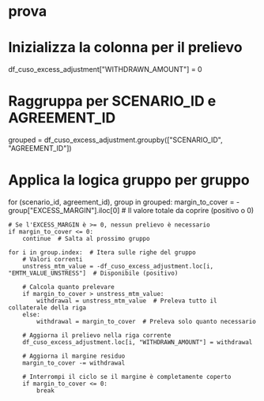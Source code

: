 # prova

# Inizializza la colonna per il prelievo
df_cuso_excess_adjustment["WITHDRAWN_AMOUNT"] = 0

# Raggruppa per SCENARIO_ID e AGREEMENT_ID
grouped = df_cuso_excess_adjustment.groupby(["SCENARIO_ID", "AGREEMENT_ID"])

# Applica la logica gruppo per gruppo
for (scenario_id, agreement_id), group in grouped:
    margin_to_cover = -group["EXCESS_MARGIN"].iloc[0]  # Il valore totale da coprire (positivo o 0)

    # Se l'EXCESS_MARGIN è >= 0, nessun prelievo è necessario
    if margin_to_cover <= 0:
        continue  # Salta al prossimo gruppo

    for i in group.index:  # Itera sulle righe del gruppo
        # Valori correnti
        unstress_mtm_value = -df_cuso_excess_adjustment.loc[i, "EMTM_VALUE_UNSTRESS"]  # Disponibile (positivo)

        # Calcola quanto prelevare
        if margin_to_cover > unstress_mtm_value:
            withdrawal = unstress_mtm_value  # Preleva tutto il collaterale della riga
        else:
            withdrawal = margin_to_cover  # Preleva solo quanto necessario

        # Aggiorna il prelievo nella riga corrente
        df_cuso_excess_adjustment.loc[i, "WITHDRAWN_AMOUNT"] = withdrawal

        # Aggiorna il margine residuo
        margin_to_cover -= withdrawal

        # Interrompi il ciclo se il margine è completamente coperto
        if margin_to_cover <= 0:
            break
